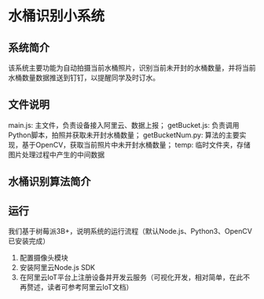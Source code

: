 # 水桶识别小系统

## 系统简介
该系统主要功能为自动拍摄当前水桶照片，识别当前未开封的水桶数量，并将当前水桶数量数据推送到钉钉，以提醒同学及时订水。

## 文件说明
main.js: 主文件，负责设备接入阿里云、数据上报；
getBucket.js: 负责调用Python脚本，拍照并获取未开封水桶数量；
getBucketNum.py: 算法的主要实现，基于OpenCV，获取当前照片中未开封水桶数量；
temp: 临时文件夹，存储图片处理过程中产生的中间数据

## 水桶识别算法简介


## 运行
我们基于树莓派3B+，说明系统的运行流程（默认Node.js、Python3、OpenCV已安装完成）
1. 配置摄像头模块
2. 安装阿里云Node.js SDK
3. 在阿里云IoT平台上注册设备并开发云服务（可视化开发，相对简单，在此不再赘述，读者可参考阿里云IoT文档）